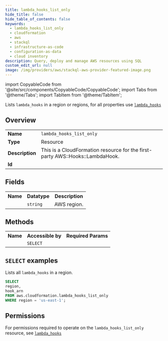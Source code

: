 ```yaml
---
title: lambda_hooks_list_only
hide_title: false
hide_table_of_contents: false
keywords:
  - lambda_hooks_list_only
  - cloudformation
  - aws
  - stackql
  - infrastructure-as-code
  - configuration-as-data
  - cloud inventory
description: Query, deploy and manage AWS resources using SQL
custom_edit_url: null
image: /img/providers/aws/stackql-aws-provider-featured-image.png
---
```


import CopyableCode from '@site/src/components/CopyableCode/CopyableCode';
import Tabs from '@theme/Tabs';
import TabItem from '@theme/TabItem';

Lists <code>lambda_hooks</code> in a region or regions, for all properties use <a href="/providers/aws/serviceName/lambda_hooks/"><code>lambda_hooks</code></a>

## Overview
<table><tbody>
<tr><td><b>Name</b></td><td><code>lambda_hooks_list_only</code></td></tr>
<tr><td><b>Type</b></td><td>Resource</td></tr>
<tr><td><b>Description</b></td><td>This is a CloudFormation resource for the first-party AWS::Hooks::LambdaHook.</td></tr>
<tr><td><b>Id</b></td><td><CopyableCode code="aws.cloudformation.lambda_hooks_list_only" /></td></tr>
</tbody></table>

## Fields
<table><tbody><tr><th>Name</th><th>Datatype</th><th>Description</th></tr><tr><td><CopyableCode code="region" /></td><td><code>string</code></td><td>AWS region.</td></tr>
</tbody></table>

## Methods

<table><tbody>
  <tr>
    <th>Name</th>
    <th>Accessible by</th>
    <th>Required Params</th>
  </tr>
  <tr>
    <td><CopyableCode code="list_resources" /></td>
    <td><code>SELECT</code></td>
    <td><CopyableCode code="region" /></td>
  </tr>
</tbody></table>

## `SELECT` examples
Lists all <code>lambda_hooks</code> in a region.
```sql
SELECT
region,
hook_arn
FROM aws.cloudformation.lambda_hooks_list_only
WHERE region = 'us-east-1';
```


## Permissions

For permissions required to operate on the <code>lambda_hooks_list_only</code> resource, see <a href="/providers/aws/cloudformation/lambda_hooks/#permissions"><code>lambda_hooks</code></a>

